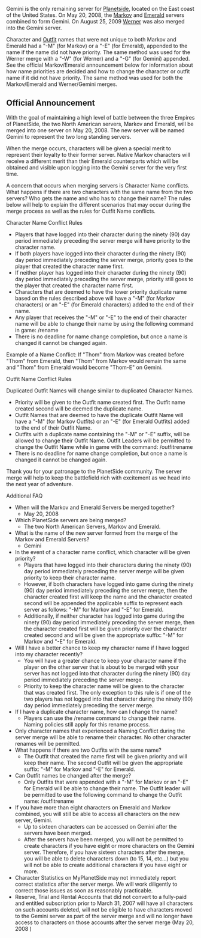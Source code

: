 Gemini is the only remaining server for [Planetside](PlanetSide.md), located on
the East coast of the United States. On May 20, 2008, the [Markov](Markov.md)
and [Emerald](Emerald.md) servers combined to form Gemini. On August 25, 2009
[Werner](Werner.md) was also merged into the Gemini server.

Character and [Outfit](../terminology/Outfit.md) names that were not unique to
both Markov and Emerald had a "-M" (for Markov) or a "-E" (for Emerald),
appended to the name if the name did not have priority. The same method was used
for the Werner merge with a "-W" (for Werner) and a "-G" (for Gemini) appended.
See the official Markov/Emerald announcement below for information about how
name priorities are decided and how to change the character or outfit name if it
did not have priority. The same method was used for both the Markov/Emerald and
Werner/Gemini merges.

## Official Announcement

With the goal of maintaining a high level of battle between the three Empires of
PlanetSide, the two North American servers, Markov and Emerald, will be merged
into one server on May 20, 2008. The new server will be named Gemini to
represent the two long standing servers.

When the merge occurs, characters will be given a special merit to represent
their loyalty to their former server. Native Markov characters will receive a
different merit than their Emerald counterparts which will be obtained and
visible upon logging into the Gemini server for the very first time.

A concern that occurs when merging servers is Character Name conflicts. What
happens if there are two characters with the same name from the two servers? Who
gets the name and who has to change their name? The rules below will help to
explain the different scenarios that may occur during the merge process as well
as the rules for Outfit Name conflicts.

Character Name Conflict Rules

- Players that have logged into their character during the ninety (90) day
  period immediately preceding the server merge will have priority to the
  character name.
- If both players have logged into their character during the ninety (90) day
  period immediately preceding the server merge, priority goes to the player
  that created the character name first.
- If neither player has logged into their character during the ninety (90) day
  period immediately preceding the server merge, priority still goes to the
  player that created the character name first.
- Characters that are deemed to have the lower priority duplicate name based on
  the rules described above will have a "-M" (for Markov characters) or an "-E"
  (for Emerald characters) added to the end of their name.
- Any player that receives the "-M" or "-E" to the end of their character name
  will be able to change their name by using the following command in game:
  /rename <new name>
- There is no deadline for name change completion, but once a name is changed it
  cannot be changed again.

Example of a Name Conflict: If "Thom" from Markov was created before "Thom" from
Emerald, then "Thom" from Markov would remain the same and "Thom" from Emerald
would become "Thom-E" on Gemini.

Outfit Name Conflict Rules

Duplicated Outfit Names will change similar to duplicated Character Names.

- Priority will be given to the Outfit name created first. The Outfit name
  created second will be deemed the duplicate name.
- Outfit Names that are deemed to have the duplicate Outfit Name will have a
  "-M" (for Markov Outfits) or an "-E" (for Emerald Outfits) added to the end of
  their Outfit Name.
- Outfits with a duplicate name containing the "-M" or "-E" suffix, will be
  allowed to change their Outfit Name. Outfit Leaders will be permitted to
  change the Outfit Name while in game with the command: /outfitrename
  <new name>
- There is no deadline for name change completion, but once a name is changed it
  cannot be changed again.

Thank you for your patronage to the PlanetSide community. The server merge will
help to keep the battlefield rich with excitement as we head into the next year
of adventure.

Additional FAQ

- When will the Markov and Emerald Servers be merged together?
  - May 20, 2008
- Which PlanetSide servers are being merged?
  - The two North American Servers, Markov and Emerald.
- What is the name of the new server formed from the merge of the Markov and
  Emerald Servers?
  - Gemini
- In the event of a character name conflict, which character will be given
  priority?
  - Players that have logged into their characters during the ninety (90) day
    period immediately preceding the server merge will be given priority to keep
    their character name.
  - However, if both characters have logged into game during the ninety (90) day
    period immediately preceding the server merge, then the character created
    first will keep the name and the character created second will be appended
    the applicable suffix to represent each server as follows: "-M" for Markov
    and "-E" for Emerald.
  - Additionally, if neither character has logged into game during the ninety
    (90) day period immediately preceding the server merge, then the character
    created first will be given priority over the character created second and
    will be given the appropriate suffix: "-M" for Markov and "-E" for Emerald.
- Will I have a better chance to keep my character name if I have logged into my
  character recently?
  - You will have a greater chance to keep your character name if the player on
    the other server that is about to be merged with your server has not logged
    into that character during the ninety (90) day period immediately preceding
    the server merge.
  - Priority to keep the character name will be given to the character that was
    created first. The only exception to this rule is if one of the two players
    has not logged into that character during the ninety (90) day period
    immediately preceding the server merge.
- If I have a duplicate character name, how can I change the name?
  - Players can use the /rename <new name> command to change their name. Naming
    policies still apply for this rename process.
- Only character names that experienced a Naming Conflict during the server
  merge will be able to rename their character. No other character renames will
  be permitted.
- What happens if there are two Outfits with the same name?
  - The Outfit that created the name first will be given priority and will keep
    their name. The second Outfit will be given the appropriate suffix: "-M" for
    Markov and "-E" for Emerald.
- Can Outfit names be changed after the merge?
  - Only Outfits that were appended with a "-M" for Markov or an "-E" for
    Emerald will be able to change their name. The Outfit leader will be
    permitted to use the following command to change the Outfit name:
    /outfitrename <new name>
- If you have more than eight characters on Emerald and Markov combined, you
  will still be able to access all characters on the new server, Gemini.
  - Up to sixteen characters can be accessed on Gemini after the servers have
    been merged.
  - After the servers have been merged, you will not be permitted to create
    characters if you have eight or more characters on the Gemini server.
    Therefore, if you have sixteen characters after the merge, you will be able
    to delete characters down (to 15, 14, etc...) but you will not be able to
    create additional characters if you have eight or more.
- Character Statistics on MyPlanetSide may not immediately report correct
  statistics after the server merge. We will work diligently to correct those
  issues as soon as reasonably practicable.
- Reserve, Trial and Rental Accounts that did not convert to a fully-paid and
  entitled subscription prior to March 31, 2007 will have all characters on such
  accounts deleted, will not be eligible to have characters moved to the Gemini
  server as part of the server merge and will no longer have access to
  characters on those accounts after the server merge (May 20, 2008 )

<!--[category:Servers](category:Servers.md)-->

